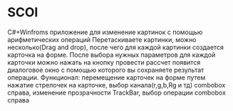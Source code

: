 # SCOI
C#+Winfroms
приложение для изменение картинок с помощью арифметических операций
Перетаскиваете картинки, можно несколько(Drag and drop), после чего для каждой картинки создается карточка на форме. После выбора нужных параметров для каждой карточки можно нажать на кнопку провести рассчет появится диалоговое окно с помощью которого вы сохраняете результат операции.
Функционал: перемещение карточек на форме путем нажатие стрелочек на карточке, выбор канала(r,g,b,Rg и тд) combobox справа, изменение прозрачности TrackBar, выбор операции combobox справа
